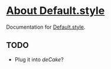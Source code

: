 # [About Default.style](https://about.default.style/)

Documentation for [Default.style](https://default.style/).

## TODO

- Plug it into _deCake_?
